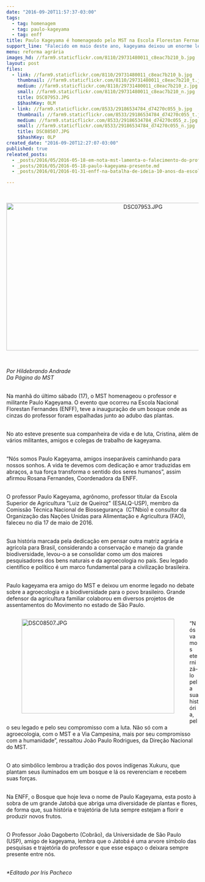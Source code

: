 ```yaml
---
date: "2016-09-20T11:57:37-03:00"
tags:
  - tag: homenagem
  - tag: paulo-kageyama
  - tag: enff
title: Paulo Kageyama é homenageado pelo MST na Escola Florestan Fernandes
support_line: "Falecido em maio deste ano, kageyama deixou um enorme legado no debate sobre a agroecologia e a biodiversidade para o povo brasileiro"
menu: reforma agrária
images_hd: //farm9.staticflickr.com/8110/29731480011_c8eac7b210_b.jpg
layout: post
files:
  - link: //farm9.staticflickr.com/8110/29731480011_c8eac7b210_b.jpg
    thumbnail: //farm9.staticflickr.com/8110/29731480011_c8eac7b210_t.jpg
    medium: //farm9.staticflickr.com/8110/29731480011_c8eac7b210_z.jpg
    small: //farm9.staticflickr.com/8110/29731480011_c8eac7b210_n.jpg
    title: DSC07953.JPG
    $$hashKey: 0LM
  - link: //farm9.staticflickr.com/8533/29186534784_d74270c055_b.jpg
    thumbnail: //farm9.staticflickr.com/8533/29186534784_d74270c055_t.jpg
    medium: //farm9.staticflickr.com/8533/29186534784_d74270c055_z.jpg
    small: //farm9.staticflickr.com/8533/29186534784_d74270c055_n.jpg
    title: DSC08507.JPG
    $$hashKey: 0LP
created_date: "2016-09-20T12:27:07-03:00"
published: true
releated_posts:
  - _posts/2016/05/2016-05-18-em-nota-mst-lamenta-o-falecimento-do-professor-paulo-kageyama.md
  - _posts/2016/05/2016-05-18-paulo-kageyama-presente.md
  - _posts/2016/01/2016-01-31-enff-na-batalha-de-ideia-10-anos-da-escola-nacional-fernandes.md

---
```

<p>&nbsp;</p>

<p style="text-align:center"><img alt="DSC07953.JPG" height="386" src="//farm9.staticflickr.com/8110/29731480011_c8eac7b210_b.jpg" width="700" /></p>

<p>&nbsp;</p>

<p><em>Por Hildebrando Andrade<br />
Da P&aacute;gina do MST</em></p>

<p><br />
Na manh&atilde; do &uacute;ltimo s&aacute;bado (17), o MST homenageou o professor e militante Paulo Kageyama. O evento que ocorreu na Escola Nacional Florestan Fernandes (ENFF), teve a inaugura&ccedil;&atilde;o de um bosque onde as cinzas do professor foram espalhadas junto ao adubo das plantas.</p>

<p><br />
No ato esteve presente sua companheira de vida e de luta, Cristina, al&eacute;m de v&aacute;rios militantes, amigos e colegas de trabalho de kageyama.</p>

<p><br />
&ldquo;N&oacute;s somos Paulo Kageyama, amigos insepar&aacute;veis caminhando para nossos sonhos. A vida te devemos com dedica&ccedil;&atilde;o e amor traduzidas em abra&ccedil;os, a tua for&ccedil;a transforma o sentido dos seres humanos&rdquo;, assim afirmou Rosana Fernandes, Coordenadora da ENFF.</p>

<p><br />
O professor Paulo Kageyama, agr&ocirc;nomo, professor titular da Escola Superior de Agricultura &quot;Luiz de Queiroz&quot; (ESALQ-USP), membro da Comiss&atilde;o T&eacute;cnica Nacional de Biosseguran&ccedil;a&nbsp; (CTNbio) e consultor da Organiza&ccedil;&atilde;o das Na&ccedil;&otilde;es Unidas para Alimenta&ccedil;&atilde;o e Agricultura (FAO), faleceu no dia 17 de maio de 2016.</p>

<p><br />
Sua hist&oacute;ria marcada pela dedica&ccedil;&atilde;o em pensar outra matriz agr&aacute;ria e agr&iacute;cola para Brasil, considerando a conserva&ccedil;&atilde;o e manejo da grande biodiversidade, levou-o a se consolidar como um dos maiores pesquisadores dos bens naturais e da agroecologia no pa&iacute;s. Seu legado cient&iacute;fico e pol&iacute;tico &eacute; um marco fundamental para a civiliza&ccedil;&atilde;o brasileira.</p>

<p><br />
Paulo kageyama era amigo do MST e deixou um enorme legado no debate sobre a agroecologia e a biodiversidade para o povo brasileiro. Grande defensor da agricultura familiar colaborou em diversos projetos de assentamentos do Movimento no estado de S&atilde;o Paulo.</p>

<figure class="image" style="float:left"><img alt="DSC08507.JPG" height="247" src="//farm9.staticflickr.com/8533/29186534784_d74270c055_b.jpg" width="400" />
<figcaption></figcaption>
</figure>

<p><br />
&ldquo;N&oacute;s vamos eterniz&aacute;-lo pela sua hist&oacute;ria, pelo seu legado e pelo seu compromisso com a luta. N&atilde;o s&oacute; com a agroecologia, com o MST e a Via Campesina, mais por seu compromisso com a humanidade&rdquo;, ressaltou Jo&atilde;o Paulo Rodrigues, da Dire&ccedil;&atilde;o Nacional do MST.</p>

<p><br />
O ato simb&oacute;lico lembrou a tradi&ccedil;&atilde;o dos povos ind&iacute;genas Xukuru, que plantam seus iluminados em um bosque e l&aacute; os reverenciam e recebem suas for&ccedil;as.</p>

<p><br />
Na ENFF, o Bosque que hoje leva o nome de Paulo Kageyama, esta posto &agrave; sobra de um grande Jatob&aacute; que abriga uma diversidade de plantas e flores, de forma que, sua hist&oacute;ria e trajet&oacute;ria de luta sempre estejam a florir e produzir novos frutos.&nbsp;&nbsp;&nbsp;&nbsp;&nbsp;&nbsp;&nbsp;&nbsp;&nbsp;&nbsp;&nbsp;&nbsp;&nbsp;&nbsp;&nbsp;&nbsp;</p>

<p><br />
O Professor Jo&atilde;o Dagoberto (Cobr&atilde;o), da Universidade de S&atilde;o Paulo (USP), amigo de kageyama, lembra que o Jatob&aacute; &eacute; uma arvore s&iacute;mbolo das pesquisas e trajet&oacute;ria do professor e que esse espa&ccedil;o o deixara sempre presente entre n&oacute;s.</p>

<p><br />
<em>*Editado por Iris Pacheco</em></p>
